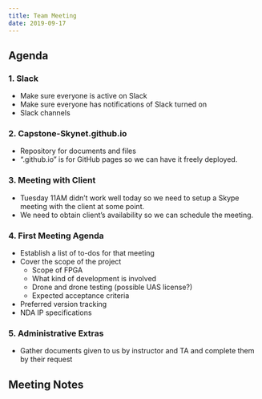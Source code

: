 ```yaml
---
title: Team Meeting
date: 2019-09-17
---
```


## Agenda

### 1. Slack

- Make sure everyone is active on Slack
- Make sure everyone has notifications of Slack turned on
- Slack channels 

### 2. Capstone-Skynet.github.io

- Repository for documents and files
- “.github.io” is for GitHub pages so we can have it freely deployed.

### 3. Meeting with Client

- Tuesday 11AM didn’t work well today so we need to setup a Skype meeting with the client at some point.
- We need to obtain client’s availability so we can schedule the meeting.

### 4. First Meeting Agenda

- Establish a list of to-dos for that meeting
- Cover the scope of the project
  - Scope of FPGA
  - What kind of development is involved
  - Drone and drone testing (possible UAS license?)
  - Expected acceptance criteria
- Preferred version tracking
- NDA IP specifications

### 5. Administrative Extras

- Gather documents given to us by instructor and TA and complete them by their request



## Meeting Notes

